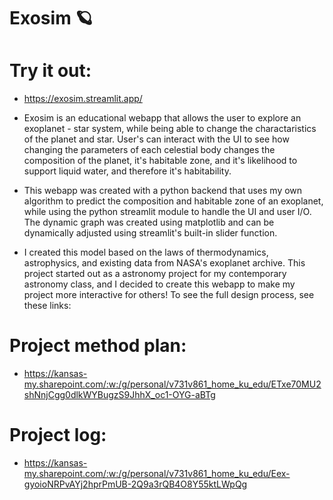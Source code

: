 # Exosim 🪐

# Try it out:
- https://exosim.streamlit.app/

- Exosim is an educational webapp that allows the user to explore an exoplanet - star system, while being able to change the charactaristics of the planet and star. User's can interact with the UI to see how changing the parameters of each celestial body changes the composition of the planet, it's habitable zone, and it's likelihood to support liquid water, and therefore it's habitability.

- This webapp was created with a python backend that uses my own algorithm to predict the composition and habitable zone of an exoplanet, while using the python streamlit module to handle the UI and user I/O. The dynamic graph was created using matplotlib and can be dynamically adjusted using streamlit's built-in slider function. 

- I created this model based on the laws of thermodynamics, astrophysics, and existing data from NASA's exoplanet archive. This project started out as a astronomy project for my contemporary astronomy class, and I decided to create this webapp to make my project more interactive for others! To see the full design process, see these links: 

# Project method plan:
- https://kansas-my.sharepoint.com/:w:/g/personal/v731v861_home_ku_edu/ETxe70MU2shNnjCgg0dlkWYBugzS9JhhX_oc1-OYG-aBTg

# Project log:
- https://kansas-my.sharepoint.com/:w:/g/personal/v731v861_home_ku_edu/Eex-gyoioNRPvAYj2hprPmUB-2Q9a3rQB4O8Y55ktLWpQg
